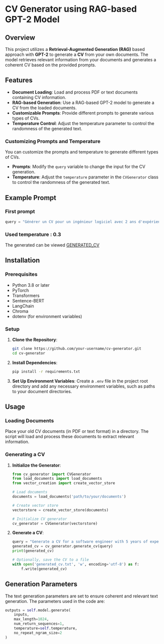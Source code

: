 # CV Generator using RAG-based GPT-2 Model

## Overview

This project utilizes a **Retrieval-Augmented Generation (RAG)** based approach with **GPT-2** to generate a **CV** from your own documents. The model retrieves relevant information from your documents and generates a coherent CV based on the provided prompts.


## Features

- **Document Loading**: Load and process PDF or text documents containing CV information.
- **RAG-based Generation**: Use a RAG-based GPT-2 model to generate a CV from the loaded documents.
- **Customizable Prompts**: Provide different prompts to generate various types of CVs.
- **Temperature Control**: Adjust the temperature parameter to control the randomness of the generated text.

### Customizing Prompts and Temperature

You can customize the prompts and temperature to generate different types of CVs.

- **Prompts**: Modify the `query` variable to change the input for the CV generation.
- **Temperature**: Adjust the `temperature` parameter in the `CVGenerator` class to control the randomness of the generated text.

## Example Prompt

### First prompt
```python
query = "Générer un CV pour un ingénieur logiciel avec 2 ans d'expérience en développement web et mobile."
```
### Used temperature : 0.3

The generated can be viewed [GENERATED_CV](generated_cv/generated_cv.pdf)

## Installation

### Prerequisites

- Python 3.8 or later
- PyTorch
- Transformers
- Sentence-BERT
- LangChain
- Chroma
- dotenv (for environment variables)

### Setup

1. **Clone the Repository**:
    ```bash
    git clone https://github.com/your-username/cv-generator.git
    cd cv-generator
    ```

2. **Install Dependencies**:
    ```bash
    pip install -r requirements.txt
    ```

3. **Set Up Environment Variables**:
    Create a `.env` file in the project root directory and add any necessary environment variables, such as paths to your document directories.

## Usage

### Loading Documents

Place your old CV documents (in PDF or text format) in a directory. The script will load and process these documents to extract relevant information.

### Generating a CV

1. **Initialize the Generator**:
    ```python
    from cv_generator import CVGenerator
    from load_documents import load_documents
    from vector_creation import create_vector_store

    # Load documents
    documents = load_documents('path/to/your/documents')

    # Create vector store
    vectorstore = create_vector_store(documents)

    # Initialize CV generator
    cv_generator = CVGenerator(vectorstore)
    ```

2. **Generate a CV**:
    ```python
    query = "Generate a CV for a software engineer with 5 years of experience."
    generated_cv = cv_generator.generate_cv(query)
    print(generated_cv)

    # Optionally, save the CV to a file
    with open('generated_cv.txt', 'w', encoding='utf-8') as f:
        f.write(generated_cv)
    ```

## Generation Parameters

The text generation parameters are set to ensure coherent and relevant text generation. The parameters used in the code are:

```python
outputs = self.model.generate(
    inputs, 
    max_length=1024, 
    num_return_sequences=1,
    temperature=self.temperature,
    no_repeat_ngram_size=2
)
```